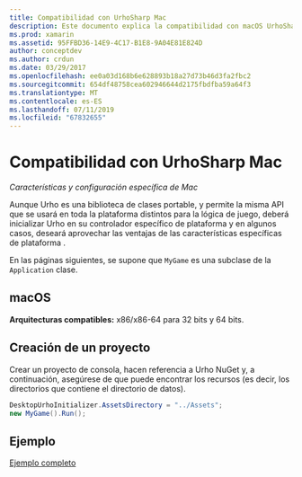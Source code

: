 ```yaml
---
title: Compatibilidad con UrhoSharp Mac
description: Este documento explica la compatibilidad con macOS UrhoSharp. Describe cómo crear un proyecto y proporciona un vínculo al código de ejemplo.
ms.prod: xamarin
ms.assetid: 95FFBD36-14E9-4C17-B1E8-9A04E81E824D
author: conceptdev
ms.author: crdun
ms.date: 03/29/2017
ms.openlocfilehash: ee0a03d168b6e628893b18a27d73b46d3fa2fbc2
ms.sourcegitcommit: 654df48758cea602946644d2175fbdfba59a64f3
ms.translationtype: MT
ms.contentlocale: es-ES
ms.lasthandoff: 07/11/2019
ms.locfileid: "67832655"
---
```

# <a name="urhosharp-mac-support"></a>Compatibilidad con UrhoSharp Mac

_Características y configuración específica de Mac_

Aunque Urho es una biblioteca de clases portable, y permite la misma API que se usará en toda la plataforma distintos para la lógica de juego, deberá inicializar Urho en su controlador específico de plataforma y en algunos casos, deseará aprovechar las ventajas de las características específicas de plataforma .

En las páginas siguientes, se supone que `MyGame` es una subclase de la `Application` clase.

## <a name="macos"></a>macOS

**Arquitecturas compatibles:** x86/x86-64 para 32 bits y 64 bits.

## <a name="creating-a-project"></a>Creación de un proyecto

Crear un proyecto de consola, hacen referencia a Urho NuGet y, a continuación, asegúrese de que puede encontrar los recursos (es decir, los directorios que contiene el directorio de datos).

```csharp
DesktopUrhoInitializer.AssetsDirectory = "../Assets";
new MyGame().Run();
```

## <a name="example"></a>Ejemplo

[Ejemplo completo](https://github.com/xamarin/urho-samples/tree/master/FeatureSamples/Cocoa)
